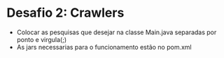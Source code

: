 # Desafio 2: Crawlers

 - Colocar as pesquisas que desejar na classe Main.java separadas por ponto e virgula(;)
 - As jars necessarias para o funcionamento estão no pom.xml